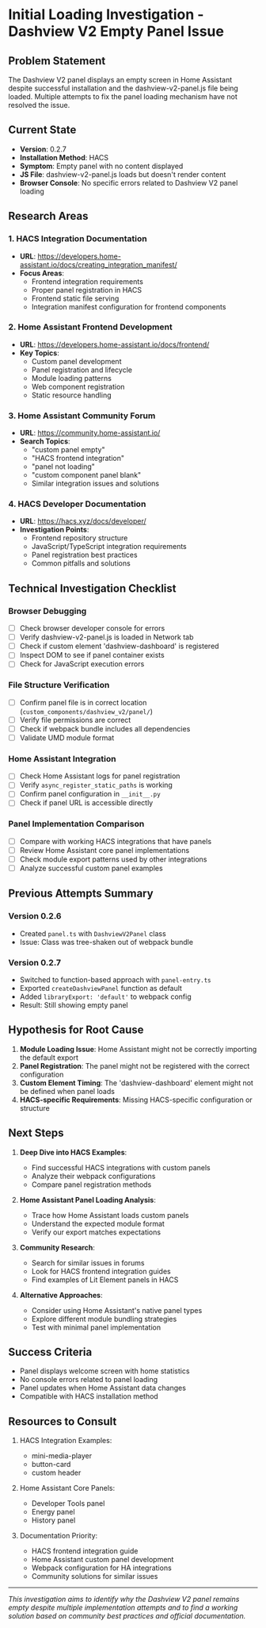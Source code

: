 # Initial Loading Investigation - Dashview V2 Empty Panel Issue

## Problem Statement
The Dashview V2 panel displays an empty screen in Home Assistant despite successful installation and the dashview-v2-panel.js file being loaded. Multiple attempts to fix the panel loading mechanism have not resolved the issue.

## Current State
- **Version**: 0.2.7
- **Installation Method**: HACS
- **Symptom**: Empty panel with no content displayed
- **JS File**: dashview-v2-panel.js loads but doesn't render content
- **Browser Console**: No specific errors related to Dashview V2 panel loading

## Research Areas

### 1. HACS Integration Documentation
- **URL**: https://developers.home-assistant.io/docs/creating_integration_manifest/
- **Focus Areas**:
  - Frontend integration requirements
  - Proper panel registration in HACS
  - Frontend static file serving
  - Integration manifest configuration for frontend components

### 2. Home Assistant Frontend Development
- **URL**: https://developers.home-assistant.io/docs/frontend/
- **Key Topics**:
  - Custom panel development
  - Panel registration and lifecycle
  - Module loading patterns
  - Web component registration
  - Static resource handling

### 3. Home Assistant Community Forum
- **URL**: https://community.home-assistant.io/
- **Search Topics**:
  - "custom panel empty"
  - "HACS frontend integration"
  - "panel not loading"
  - "custom component panel blank"
  - Similar integration issues and solutions

### 4. HACS Developer Documentation
- **URL**: https://hacs.xyz/docs/developer/
- **Investigation Points**:
  - Frontend repository structure
  - JavaScript/TypeScript integration requirements
  - Panel registration best practices
  - Common pitfalls and solutions

## Technical Investigation Checklist

### Browser Debugging
- [ ] Check browser developer console for errors
- [ ] Verify dashview-v2-panel.js is loaded in Network tab
- [ ] Check if custom element 'dashview-dashboard' is registered
- [ ] Inspect DOM to see if panel container exists
- [ ] Check for JavaScript execution errors

### File Structure Verification
- [ ] Confirm panel file is in correct location (`custom_components/dashview_v2/panel/`)
- [ ] Verify file permissions are correct
- [ ] Check if webpack bundle includes all dependencies
- [ ] Validate UMD module format

### Home Assistant Integration
- [ ] Check Home Assistant logs for panel registration
- [ ] Verify `async_register_static_paths` is working
- [ ] Confirm panel configuration in `__init__.py`
- [ ] Check if panel URL is accessible directly

### Panel Implementation Comparison
- [ ] Compare with working HACS integrations that have panels
- [ ] Review Home Assistant core panel implementations
- [ ] Check module export patterns used by other integrations
- [ ] Analyze successful custom panel examples

## Previous Attempts Summary

### Version 0.2.6
- Created `panel.ts` with `DashviewV2Panel` class
- Issue: Class was tree-shaken out of webpack bundle

### Version 0.2.7
- Switched to function-based approach with `panel-entry.ts`
- Exported `createDashviewPanel` function as default
- Added `libraryExport: 'default'` to webpack config
- Result: Still showing empty panel

## Hypothesis for Root Cause

1. **Module Loading Issue**: Home Assistant might not be correctly importing the default export
2. **Panel Registration**: The panel might not be registered with the correct configuration
3. **Custom Element Timing**: The 'dashview-dashboard' element might not be defined when panel loads
4. **HACS-specific Requirements**: Missing HACS-specific configuration or structure

## Next Steps

1. **Deep Dive into HACS Examples**:
   - Find successful HACS integrations with custom panels
   - Analyze their webpack configurations
   - Compare panel registration methods

2. **Home Assistant Panel Loading Analysis**:
   - Trace how Home Assistant loads custom panels
   - Understand the expected module format
   - Verify our export matches expectations

3. **Community Research**:
   - Search for similar issues in forums
   - Look for HACS frontend integration guides
   - Find examples of Lit Element panels in HACS

4. **Alternative Approaches**:
   - Consider using Home Assistant's native panel types
   - Explore different module bundling strategies
   - Test with minimal panel implementation

## Success Criteria
- Panel displays welcome screen with home statistics
- No console errors related to panel loading
- Panel updates when Home Assistant data changes
- Compatible with HACS installation method

## Resources to Consult
1. HACS Integration Examples:
   - mini-media-player
   - button-card
   - custom header
   
2. Home Assistant Core Panels:
   - Developer Tools panel
   - Energy panel
   - History panel

3. Documentation Priority:
   - HACS frontend integration guide
   - Home Assistant custom panel development
   - Webpack configuration for HA integrations
   - Community solutions for similar issues

---

*This investigation aims to identify why the Dashview V2 panel remains empty despite multiple implementation attempts and to find a working solution based on community best practices and official documentation.*